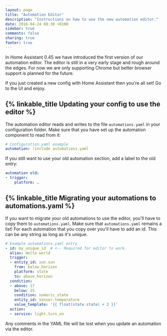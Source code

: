 ```yaml
---
layout: page
title: "Automation Editor"
description: "Instructions on how to use the new automation editor."
date: 2016-04-24 08:30 +0100
sidebar: true
comments: false
sharing: true
footer: true
---
```


In Home Assistant 0.45 we have introduced the first version of our automation editor. The editor is still in a very early stage and rough around the edges. For now we are only supporting Chrome but better browser support is planned for the future.

If you just created a new config with Home Assistant then you're all set! Go to the UI and enjoy.

## {% linkable_title Updating your config to use the editor %}

The automation editor reads and writes to the file `automations.yaml` in your configuration folder. Make sure that you have set up the automation component to read from it:

```yaml
# Configuration.yaml example
automation: !include automations.yaml
```

If you still want to use your old automation section, add a label to the old entry:

```yaml
automation old:
- trigger:
    platform: …
```

## {% linkable_title Migrating your automations to automations.yaml %}

If you want to migrate your old automations to use the editor, you'll have to copy them to `automations.yaml`. Make sure that `automations.yaml` remains a list! For each automation that you copy over you'll have to add an id. This can be any string as long as it's unique.

```yaml
# Example automations.yaml entry
- id: my_unique_id  # <-- Required for editor to work.
  alias: Hello world
  trigger:
  - entity_id: sun.sun
    from: below_horizon
    platform: state
    to: above_horizon
  condition:
  - above: 17
    below: 25
    condition: numeric_state
    entity_id: sensor.temperature
    value_template: '{{ float(state.state) + 2 }}'
  action:
  - service: light.turn_on
```

<p class='note'>
Any comments in the YAML file will be lost when you update an automation via the editor.
</p>
